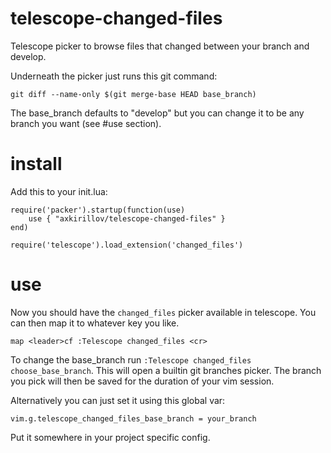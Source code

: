 # telescope-changed-files
Telescope picker to browse files that changed between your branch and develop.

Underneath the picker just runs this git command:

```
git diff --name-only $(git merge-base HEAD base_branch) 
```
The base_branch defaults to "develop" but you can change it to be any branch you want (see #use section).

# install
Add this to your init.lua:
```
require('packer').startup(function(use)
	use { "axkirillov/telescope-changed-files" }
end)

require('telescope').load_extension('changed_files')
```
# use
Now you should have the `changed_files` picker available in telescope.
You can then map it to whatever key you like.
```
map <leader>cf :Telescope changed_files <cr>
```

To change the base_branch run `:Telescope changed_files choose_base_branch`.
This will open a builtin git branches picker. The branch you pick will then be saved for the duration of your vim session.

Alternatively you can just set it using this global var:

```
vim.g.telescope_changed_files_base_branch = your_branch
```

Put it somewhere in your project specific config.

